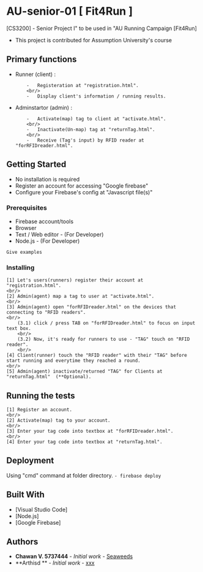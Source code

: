 
# AU-senior-01 [ Fit4Run ]
[CS3200] - Senior Project I" to be used in "AU Running Campaign [Fit4Run] <br/>
-	This project is contributed for Assumption University's course 

##	Primary functions
-	Runner (client) :
	```
		-	Registeration at "registration.html".
		<br/>
		-	Display client's information / running results.
	```
-	Adminstartor (admin)	:	
	```
		-	Activate(map) tag to client at "activate.html".
		<br/>
		-	Inactivate(Un-map) tag at "returnTag.html".
		<br/>
		-	Receive (Tag's input) by RFID reader at "forRFIDreader.html".
	```
	
## Getting Started

-	No installation is required
-	Register an account for accessing "Google firebase"
-	Configure your Firebase's config at "Javascript file(s)"

### Prerequisites
-	Firebase account/tools
-	Browser
-	Text / Web editor - (For Developer)
-	Node.js	- (For Developer)

```
Give examples
```

### Installing
```
[1] Let's users(runners) register their account at "registration.html".
<br/>
[2] Admin(agent) map a tag to user at "activate.html".
<br/>
[3] Admin(agent) open "forRFIDreader.html" on the devices that connecting to "RFID readers".
<br/>
	(3.1) click / press TAB on "forRFIDreader.html" to focus on input text box.
	<br/>
	(3.2) Now, it's ready for runners to use - "TAG" touch on "RFID reader".
	<br/>
[4] Client(runner) touch the "RFID reader" with their "TAG" before start running and everytime they reached a round.
<br/>
[5] Admin(agent) inactivate/returned "TAG" for Clients at "returnTag.html"  (**Optional).

```

## Running the tests
```
[1] Register an account.
<br/>
[2] Activate(map) tag to your account.
<br/>
[3] Enter your tag code into textbox at "forRFIDreader.html".
<br/>
[4] Enter your tag code into textbox at "returnTag.html".
```
## Deployment

Using "cmd" command at folder directory.
	```
	- firebase deploy
	```

## Built With

* [Visual Studio Code]
* [Node.js]
* [Google Firebase]

## Authors

* **Chawan V. 5737444** - *Initial work* - [Seaweeds](https://github.com/chawanvtp/AU-senior-01)
* **Arthisd ** - *Initial work* - [xxx](https://github.com/chawanvtp/AU-senior-01)
